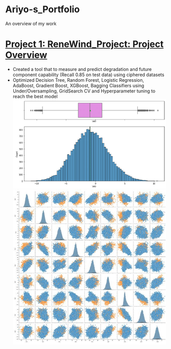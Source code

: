 # Ariyo-s_Portfolio
An overview of my work

# [Project 1: ReneWind_Project: Project Overview](https://github.com/Ariyo347/ReneWind_Project/)
* Created a tool that to measure and predict degradation and future component capability (Recall 0.85 on test data) using ciphered datasets
* Optimized Decision Tree, Random Forest, Logistic Regression, AdaBoost, Gradient Boost, XGBoost, Bagging Classifiers using Under/Oversampling, GridSearch CV and Hyperparameter tuning to reach the best model
![](https://github.com/Ariyo347/Ariyo-s_Portfolio/blob/main/images/EDA_normal_dist_univariate_edited.jpg)
![](https://github.com/Ariyo347/Ariyo-s_Portfolio/blob/main/images/Pairplot.JPG) 
